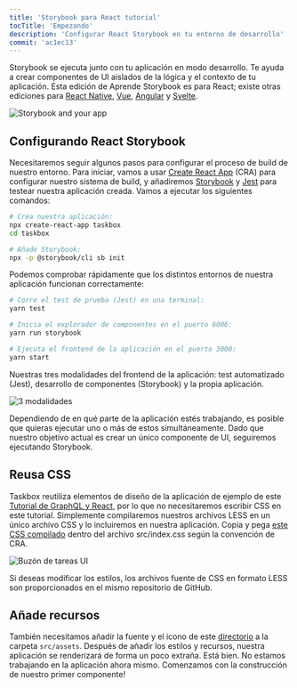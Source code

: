 ```yaml
---
title: 'Storybook para React tutorial'
tocTitle: 'Empezando'
description: 'Configurar React Storybook en tu entorno de desarrollo'
commit: 'ac1ec13'
---
```


Storybook se ejecuta junto con tu aplicación en modo desarrollo. Te ayuda a crear componentes de UI aislados de la lógica y el contexto de tu aplicación. Esta edición de Aprende Storybook es para React; existe otras ediciones para [React Native](/intro-to-storybook/react-native/es/get-started), [Vue](/intro-to-storybook/vue/es/get-started), [Angular](/intro-to-storybook/angular/es/get-started) y [Svelte](/intro-to-storybook/svelte/es/get-started).

![Storybook and your app](/intro-to-storybook/storybook-relationship.jpg)

## Configurando React Storybook

Necesitaremos seguir algunos pasos para configurar el proceso de build de nuestro entorno. Para iniciar, vamos a usar [Create React App](https://github.com/facebook/create-react-app) (CRA) para configurar nuestro sistema de build, y añadiremos [Storybook](https://storybook.js.org/) y [Jest](https://facebook.github.io/jest/) para testear nuestra aplicación creada. Vamos a ejecutar los siguientes comandos:

```bash
# Crea nuestra aplicación:
npx create-react-app taskbox
cd taskbox

# Añade Storybook:
npx -p @storybook/cli sb init
```

Podemos comprobar rápidamente que los distintos entornos de nuestra aplicación funcionan correctamente:

```bash
# Corre el test de prueba (Jest) en una terminal:
yarn test

# Inicia el explorador de componentes en el puerto 6006:
yarn run storybook

# Ejecuta el frontend de la aplicación en el puerto 3000:
yarn start
```

Nuestras tres modalidades del frontend de la aplicación: test automatizado (Jest), desarrollo de componentes (Storybook) y la propia aplicación.

![3 modalidades](/intro-to-storybook/app-three-modalities.png)

Dependiendo de en qué parte de la aplicación estés trabajando, es posible que quieras ejecutar uno o más de estos simultáneamente. Dado que nuestro objetivo actual es crear un único componente de UI, seguiremos ejecutando Storybook.

## Reusa CSS

Taskbox reutiliza elementos de diseño de la aplicación de ejemplo de este [Tutorial de GraphQL y React](https://www.chromatic.com/blog/graphql-react-tutorial-part-1-6), por lo que no necesitaremos escribir CSS en este tutorial. Simplemente compilaremos nuestros archivos LESS en un único archivo CSS y lo incluiremos en nuestra aplicación. Copia y pega [este CSS compilado](https://github.com/chromaui/learnstorybook-code/blob/master/src/index.css) dentro del archivo src/index.css según la convención de CRA.

![Buzón de tareas UI](/intro-to-storybook/ss-browserchrome-taskbox-learnstorybook.png)

<div class="aside">
Si deseas modificar los estilos, los archivos fuente de CSS en formato LESS son proporcionados en el mismo repositorio de GitHub.</div>

## Añade recursos

También necesitamos añadir la fuente y el icono de este [directorio](https://github.com/chromaui/learnstorybook-code/tree/master/src/assets/) a la carpeta `src/assets`.
Después de añadir los estilos y recursos, nuestra aplicación se renderizará de forma un poco extraña. Está bien. No estamos trabajando en la aplicación ahora mismo. Comenzamos con la construcción de nuestro primer componente!
